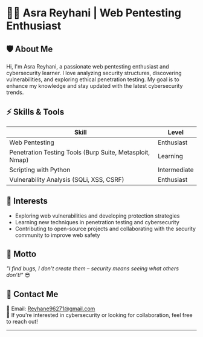 # 👩‍💻 Asra Reyhani | Web Pentesting Enthusiast  

## 🛡️ About Me  
Hi, I'm Asra Reyhani, a passionate web pentesting enthusiast and cybersecurity learner. I love analyzing security structures, discovering vulnerabilities, and exploring ethical penetration testing. My goal is to enhance my knowledge and stay updated with the latest cybersecurity trends.

## ⚡ Skills & Tools  
| Skill | Level |
|---------|------|
| Web Pentesting | Enthusiast |
| Penetration Testing Tools (Burp Suite, Metasploit, Nmap) | Learning |
| Scripting with Python | Intermediate |
| Vulnerability Analysis (SQLi, XSS, CSRF) | Enthusiast |

## 📌 Interests  
- Exploring web vulnerabilities and developing protection strategies  
- Learning new techniques in penetration testing and cybersecurity  
- Contributing to open-source projects and collaborating with the security community to improve web safety  

## 🎯 Motto  
*"I find bugs, I don’t create them – security means seeing what others don’t!"* 😎  

## 🔗 Contact Me  
📧 Email: [Reyhane96271@gmail.com](mailto:Reyhane96271@gmail.com)  
💬 If you're interested in cybersecurity or looking for collaboration, feel free to reach out!

---